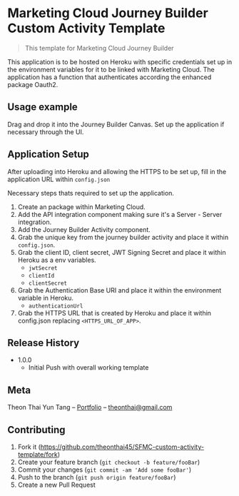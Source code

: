 # Marketing Cloud Journey Builder Custom Activity Template
> This template for Marketing Cloud Journey Builder 


This application is to be hosted on Heroku with specific credentials set up in the environment variables for it to be linked with Marketing Cloud.
The application has a function that authenticates according the enhanced package Oauth2.


## Usage example

Drag and drop it into the Journey Builder Canvas. Set up the application if necessary through the UI.

## Application Setup

After uploading into Heroku and allowing the HTTPS to be set up, fill in the application URL within `config.json`

Necessary steps thats required to set up the application.

1. Create an package within Marketing Cloud.
2. Add the API integration component making sure it's a Server - Server integration.
3. Add the Journey Builder Activity component.
4. Grab the unique key from the journey builder activity and place it within `config.json`.
5. Grab the client ID, client secret, JWT Signing Secret and place it within Heroku as a env variables.
    - `jwtSecret`
    - `clientId`
    - `clientSecret`
6. Grab the Authentication Base URI and place it within the environment variable in Heroku.
    - `authenticationUrl`
7. Grab the HTTPS URL that is created by Heroku and place it within config.json replacing `<HTTPS_URL_OF_APP>`.


## Release History

* 1.0.0
    * Initial Push with overall working template

## Meta

Theon Thai Yun Tang – [Portfolio](https://www.theonthai.com/) – theonthai@gmail.com

## Contributing

1. Fork it (<https://github.com/theonthai45/SFMC-custom-activity-template/fork>)
2. Create your feature branch (`git checkout -b feature/fooBar`)
3. Commit your changes (`git commit -am 'Add some fooBar'`)
4. Push to the branch (`git push origin feature/fooBar`)
5. Create a new Pull Request
